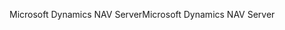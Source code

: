 <span data-ttu-id="02e0e-101">Microsoft Dynamics NAV Server</span><span class="sxs-lookup"><span data-stu-id="02e0e-101">Microsoft Dynamics NAV Server</span></span>